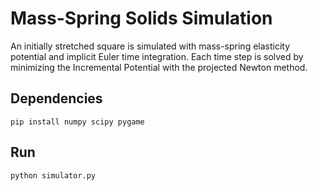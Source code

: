# Mass-Spring Solids Simulation

An initially stretched square is simulated with mass-spring elasticity potential and implicit Euler time integration.
Each time step is solved by minimizing the Incremental Potential with the projected Newton method.

## Dependencies
```
pip install numpy scipy pygame
```

## Run
```
python simulator.py
```